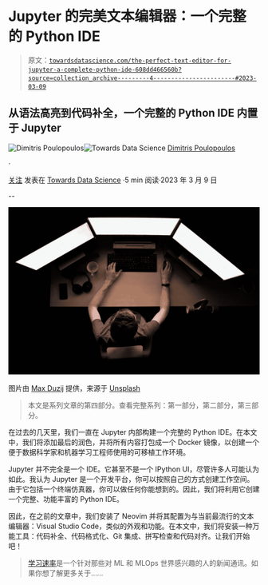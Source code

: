 # Jupyter 的完美文本编辑器：一个完整的 Python IDE

> 原文：[`towardsdatascience.com/the-perfect-text-editor-for-jupyter-a-complete-python-ide-608dd466560b?source=collection_archive---------4-----------------------#2023-03-09`](https://towardsdatascience.com/the-perfect-text-editor-for-jupyter-a-complete-python-ide-608dd466560b?source=collection_archive---------4-----------------------#2023-03-09)

## 从语法高亮到代码补全，一个完整的 Python IDE 内置于 Jupyter

[](https://dpoulopoulos.medium.com/?source=post_page-----608dd466560b--------------------------------)![Dimitris Poulopoulos](https://dpoulopoulos.medium.com/?source=post_page-----608dd466560b--------------------------------)[](https://towardsdatascience.com/?source=post_page-----608dd466560b--------------------------------)![Towards Data Science](https://towardsdatascience.com/?source=post_page-----608dd466560b--------------------------------) [Dimitris Poulopoulos](https://dpoulopoulos.medium.com/?source=post_page-----608dd466560b--------------------------------)

·

[关注](https://medium.com/m/signin?actionUrl=https%3A%2F%2Fmedium.com%2F_%2Fsubscribe%2Fuser%2F7cc87df5b1&operation=register&redirect=https%3A%2F%2Ftowardsdatascience.com%2Fthe-perfect-text-editor-for-jupyter-a-complete-python-ide-608dd466560b&user=Dimitris+Poulopoulos&userId=7cc87df5b1&source=post_page-7cc87df5b1----608dd466560b---------------------post_header-----------) 发表在 [Towards Data Science](https://towardsdatascience.com/?source=post_page-----608dd466560b--------------------------------) ·5 min 阅读·2023 年 3 月 9 日

--

[](https://medium.com/m/signin?actionUrl=https%3A%2F%2Fmedium.com%2F_%2Fbookmark%2Fp%2F608dd466560b&operation=register&redirect=https%3A%2F%2Ftowardsdatascience.com%2Fthe-perfect-text-editor-for-jupyter-a-complete-python-ide-608dd466560b&source=-----608dd466560b---------------------bookmark_footer-----------)![](img/074816bb2f0c1badf878e10ebac705da.png)

图片由 [Max Duzij](https://unsplash.com/@max_duz?utm_source=medium&utm_medium=referral) 提供，来源于 [Unsplash](https://unsplash.com/?utm_source=medium&utm_medium=referral)

> 本文是系列文章的第四部分。查看完整系列：第一部分，第二部分，第三部分。

在过去的几天里，我们一直在 Jupyter 内部构建一个完整的 Python IDE。在本文中，我们将添加最后的润色，并将所有内容打包成一个 Docker 镜像，以创建一个便于数据科学家和机器学习工程师使用的可移植工作环境。

Jupyter 并不完全是一个 IDE。它甚至不是一个 IPython UI，尽管许多人可能认为如此。我认为 Jupyter 是一个开发平台，你可以按照自己的方式创建工作空间。由于它包括一个终端仿真器，你可以做任何你能想到的。因此，我们将利用它创建一个完整、功能丰富的 Python IDE。

因此，在之前的文章中，我们安装了 Neovim 并将其配置为与当前最流行的文本编辑器：Visual Studio Code，类似的外观和功能。在本文中，我们将安装一种万能工具：代码补全、代码格式化、Git 集成、拼写检查和代码对齐。让我们开始吧！

> [学习速率](https://www.dimpo.me/newsletter?utm_source=medium&utm_medium=article&utm_campaign=neovim-coc)是一个针对那些对 ML 和 MLOps 世界感兴趣的人的新闻通讯。如果你想了解更多关于……
